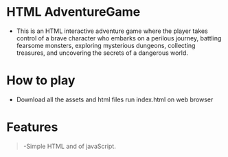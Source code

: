 # HTML AdventureGame

- This is an HTML interactive adventure game where the player takes control of a brave character who embarks on a perilous journey, battling fearsome monsters, exploring mysterious dungeons, collecting treasures, and uncovering the secrets of a dangerous world.


# How to play

- Download all the assets and html files run index.html on web browser

# Features

> -Simple HTML and of javaScript.